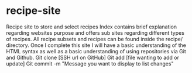 # recipe-site
Recipe site to store and select recipes
Index contains brief explanation regarding websites purpose and offers sub sites regarding different types of recipes. All recipe subsets and recipes can be found inside the recipe/ directory. 
Once I complete this site I will have a basic understanding of the HTML syntax as well as a basic understanding of using repositories via Git and Github. 
Git clone [SSH url on GitHub]
Git add [file wanting to add or update]
Git commit -m "Message you want to display to list changes"
